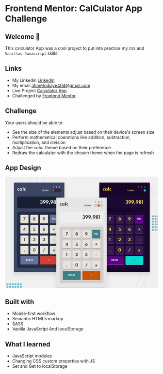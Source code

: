 # Frontend Mentor: CalCulator App Challenge
 
## Welcome 🍃

This calculator App was a cool project to put into practice my `CSS` and `Vanillas Javascript` skills.

## Links
- My Linkedin [Linkedin](https://www.linkedin.com/in/mouhametndiaye/)
- My email ahmetndiaye404@gmail.com
- Live Project [Calculator App](https://mouhametnd-calculator.netlify.app/)
- Challenged by [Frontend Mentor](https://www.frontendmentor)

## Challenge  

Your users should be able to:

- See the size of the elements adjust based on their device's screen size
- Perform mathematical operations like addition, subtraction, multiplication, and division
- Adjust the color theme based on their preference
- Redraw the calculator with the chosen theme when the page is refresh

## App Design
![Design preview for the Calculator app coding challenge](./design/design.png)


## Built with

- Mobile-first workflow
- Semantic HTML5 markup
- SASS
- Vanilla JavaScript And localStorage

## What I learned
- JavaScript modules
- Changing CSS custom properties with JS
- Set and Get to localStorage
